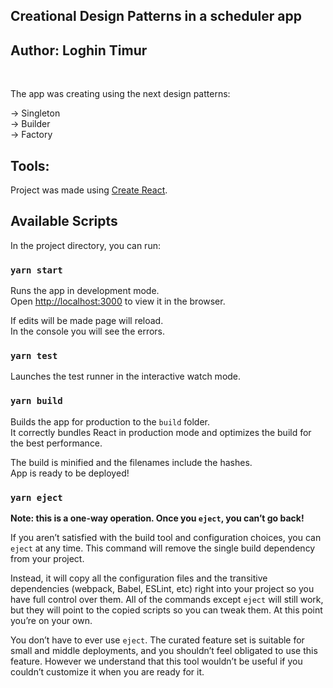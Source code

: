 ## Creational Design Patterns in a scheduler app

## Author: Loghin Timur

<br />

The app was creating using the next design patterns:

-> Singleton
<br />
-> Builder
<br />
-> Factory
<br />

## Tools:

Project was made using [Create React](https://github.com/facebook/create-react-app).

## Available Scripts

In the project directory, you can run:

### `yarn start`

Runs the app in development mode.<br />
Open [http://localhost:3000](http://localhost:3000) to view it in the browser.

If edits will be made page will reload.<br />
In the console you will see the errors.

### `yarn test`

Launches the test runner in the interactive watch mode.<br />

### `yarn build`

Builds the app for production to the `build` folder.<br />
It correctly bundles React in production mode and optimizes the build for the best performance.

The build is minified and the filenames include the hashes.<br />
App is ready to be deployed!

### `yarn eject`

**Note: this is a one-way operation. Once you `eject`, you can’t go back!**

If you aren’t satisfied with the build tool and configuration choices, you can `eject` at any time. This command will remove the single build dependency from your project.

Instead, it will copy all the configuration files and the transitive dependencies (webpack, Babel, ESLint, etc) right into your project so you have full control over them. All of the commands except `eject` will still work, but they will point to the copied scripts so you can tweak them. At this point you’re on your own.

You don’t have to ever use `eject`. The curated feature set is suitable for small and middle deployments, and you shouldn’t feel obligated to use this feature. However we understand that this tool wouldn’t be useful if you couldn’t customize it when you are ready for it.
